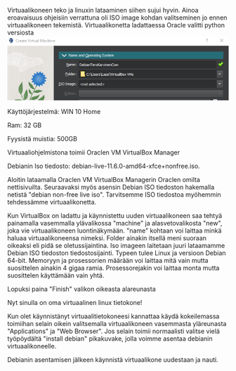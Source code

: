 Virtuaalikoneen teko ja linuxin lataaminen siihen sujui hyvin. Ainoa eroavaisuus ohjeisiin verrattuna oli ISO image kohdan valitseminen jo ennen virtuaalikoneen tekemistä. Virtuaalikonetta ladattaessa Oracle valitti python versiosta
 ![Add file: Upload](ISOimage.PNG)
 

 
 Käyttöjärjestelmä: 
 WIN 10 Home
 
 Ram: 
 32 GB
 
 Fyysistä muistia: 
 500GB
 
 
 Virtuaaliohjelmistona toimii Oraclen VM VirtualBox Manager
 
 Debianin Iso tiedosto: debian-live-11.6.0-amd64-xfce+nonfree.iso.
 
 
 
 Aloitin lataamalla Oraclen VM VirtualBox Managerin Oraclen omilta nettisivuilta. Seuraavaksi myös asensin Debian ISO tiedoston hakemalla netistä "debian non-free live iso". Tarvitsemme ISO tiedostoa myöhemmin tehdessämme virtuaalikonetta.
 
 Kun VirtualBox on ladattu ja käynnistettu uuden virtuaalikoneen saa tehtyä painamalla vasemmalla ylävalikossa "machine" ja alasvetovalikosta "new", joka vie virtuaalikoneen luontinäkymään. "name" kohtaan voi laittaa minkä haluaa virtuaalikoneensa nimeksi. Folder ainakin itsellä meni suoraan oikeaksi eli pidä se oletussijaintina. Iso imageen laitetaan juuri lataamamme Debian ISO tiedoston tiedostosijainti. Typeen tulee Linux ja versioon Debian 64-bit. Memoryyn ja prosessorien määrään voi laittaa mitä vain mutta suosittelen ainakin 4 gigaa ramia. Prosessorejakin voi laittaa monta mutta suosittelen käyttämään vain yhtä.
 
 Lopuksi paina "Finish" valikon oikeasta alareunasta
 
 Nyt sinulla on oma virtuaalinen linux tietokone!
 
 Kun olet käynnistänyt virtuaalitietokoneesi kannattaa käydä kokeilemassa toimiihan selain oikein valitsemalla virtuaalikoneen vasemmasta yläreunasta "Applications" ja 
 "Web Browser". Jos selain toimii normaalisti valitse vielä työpöydältä "install debian" pikakuvake, jolla voimme asentaa debianin virtuaalikoneelle.
 
 Debianin asentamisen jälkeen käynnistä virtuaalikone uudestaan ja nauti.

